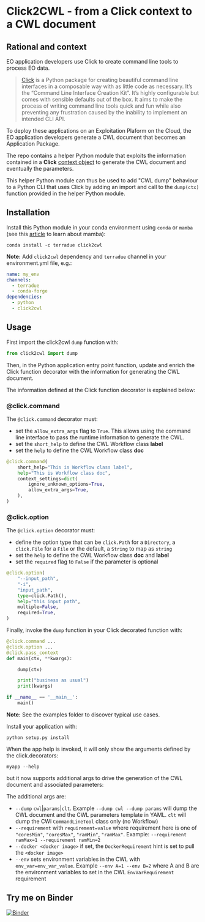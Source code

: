 # Click2CWL - from a Click context to a CWL document

## Rational and context

EO application developers use Click to create command line tools to process EO data.

> [Click](https://click.palletsprojects.com/) is a Python package for creating beautiful command line interfaces in a composable way with as little code as necessary. It’s the “Command Line Interface Creation Kit”. It’s highly configurable but comes with sensible defaults out of the box.
> It aims to make the process of writing command line tools quick and fun while also preventing any frustration caused by the inability to implement an intended CLI API.

To deploy these applications on an Exploitation Plaform on the Cloud, the EO application developers generate a CWL document that becomes an Application Package.

The repo contains a helper Python module that exploits the information contained in a **Click** [context object](https://click.palletsprojects.com/en/7.x/api/?highlight=context#click.Context) to generate the CWL document and eventually the parameters.

This helper Python module can thus be used to add "CWL dump" behaviour to a Python CLI that uses Click by adding an import and call to the `dump(ctx)` function provided in the helper Python module. 

## Installation

Install this Python module in your conda environment using `conda` or `mamba` (see this [article](https://wolfv.medium.com/mamba-development-news-29e32aaa8d6c) to learn about mamba):

```console
conda install -c terradue click2cwl
```

**Note:** Add `click2cwl` dependency and `terradue` channel in your environment.yml file, e.g.:

```yaml
name: my_env
channels:
  - terradue
  - conda-forge
dependencies:
  - python
  - click2cwl
```

## Usage

First import the click2cwl `dump` function with:

```python
from click2cwl import dump
```

Then, in the Python application entry point function, update and enrich the Click function decorator with the information for generating the CWL document.

The information defined at the Click function decorator is explained below:

### @click.command

The `@click.command` decorator must:

- set the `allow_extra_args` flag to `True`. This allows using the command line interface to pass the runtime information to generate the CWL.
- set the `short_help` to define the CWL Workflow class **label**
- set the `help` to define the CWL Workflow class **doc**

```python
@click.command(
    short_help="This is Workflow class label",
    help="This is Workflow class doc",
    context_settings=dict(
        ignore_unknown_options=True,
        allow_extra_args=True,
    ),
)
```

### @click.option

The `@click.option` decorator must:

- define the option type that can be `click.Path` for a `Directory`, a `click.File` for a `File` or the default, a `String` to map as `string`
- set the `help` to define the CWL Workflow class **doc** and **label**
- set the `required` flag to `False` if the parameter is optional

```python
@click.option(
    "--input_path",
    "-i",
    "input_path",
    type=click.Path(),
    help="this input path",
    multiple=False,
    required=True,
)
```

Finally, invoke the `dump` function in your Click decorated function with:

```python
@click.command ...
@click.option ...
@click.pass_context
def main(ctx, **kwargs):

    dump(ctx)

    print("business as usual")
    print(kwargs)

if __name__ == '__main__':
    main()
```

**Note:** See the examples folder to discover typical use cases.

Install your application with:

```console
python setup.py install
```

When the app help is invoked, it will only show the arguments defined by the click.decorators:  

```console
myapp --help
```

but it now supports additional args to drive the generation of the CWL document and associated parameters:

The additional args are:

- `--dump` `cwl`|`params`|`clt`. Example `--dump cwl --dump params` will dump the CWL document and the CWL parameters template in YAML. `clt` will dump the CWl `CommandLineTool` class only (no Workflow)
- `--requirement` with `requirement=value` where requirement here is one of `"coresMin"`, `"coresMax"`, `"ramMin"`, `"ramMax"`. Example: 
 `--requirement ramMax=1 --requirement ramMin=2`
 - `--docker <docker image>` if set, the `DockerRequirement` hint is set to pull the `<docker image>`
 - `--env` sets environment variables in the CWL with `env_var=env_var_value`. Example `--env A=1 --env B=2` where A and B are the environment variables to set in the CWL `EnvVarRequirement` requirement

## Try me on Binder

[![Binder](https://mybinder.org/badge_logo.svg)](https://mybinder.org/v2/gh/Terradue/click2cwl/develop)
